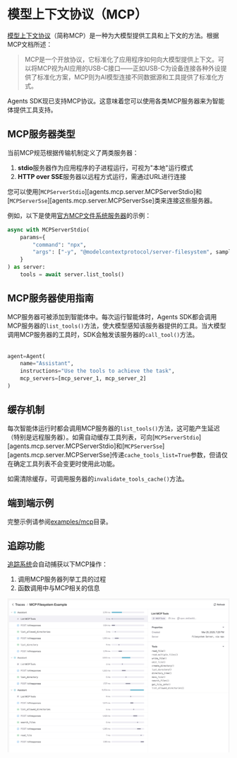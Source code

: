 # 模型上下文协议（MCP）

[模型上下文协议](https://modelcontextprotocol.io/introduction)（简称MCP）是一种为大模型提供工具和上下文的方法。根据MCP文档所述：

> MCP是一个开放协议，它标准化了应用程序如何向大模型提供上下文。可以将MCP视为AI应用的USB-C接口——正如USB-C为设备连接各种外设提供了标准化方案，MCP则为AI模型连接不同数据源和工具提供了标准化方式。

Agents SDK现已支持MCP协议。这意味着您可以使用各类MCP服务器来为智能体提供工具支持。

## MCP服务器类型

当前MCP规范根据传输机制定义了两类服务器：

1. **stdio**服务器作为应用程序的子进程运行，可视为"本地"运行模式
2. **HTTP over SSE**服务器以远程方式运行，需通过URL进行连接

您可以使用[`MCPServerStdio`][agents.mcp.server.MCPServerStdio]和[`MCPServerSse`][agents.mcp.server.MCPServerSse]类来连接这些服务器。

例如，以下是使用[官方MCP文件系统服务器](https://www.npmjs.com/package/@modelcontextprotocol/server-filesystem)的示例：

```python
async with MCPServerStdio(
    params={
        "command": "npx",
        "args": ["-y", "@modelcontextprotocol/server-filesystem", samples_dir],
    }
) as server:
    tools = await server.list_tools()
```

## MCP服务器使用指南

MCP服务器可被添加到智能体中。每次运行智能体时，Agents SDK都会调用MCP服务器的`list_tools()`方法，使大模型感知该服务器提供的工具。当大模型调用MCP服务器的工具时，SDK会触发该服务器的`call_tool()`方法。

```python

agent=Agent(
    name="Assistant",
    instructions="Use the tools to achieve the task",
    mcp_servers=[mcp_server_1, mcp_server_2]
)
```

## 缓存机制

每次智能体运行时都会调用MCP服务器的`list_tools()`方法，这可能产生延迟（特别是远程服务器）。如需自动缓存工具列表，可向[`MCPServerStdio`][agents.mcp.server.MCPServerStdio]和[`MCPServerSse`][agents.mcp.server.MCPServerSse]传递`cache_tools_list=True`参数，但请仅在确定工具列表不会变更时使用此功能。

如需清除缓存，可调用服务器的`invalidate_tools_cache()`方法。

## 端到端示例

完整示例请参阅[examples/mcp](https://github.com/openai/openai-agents-python/tree/main/examples/mcp)目录。

## 追踪功能

[追踪系统](./tracing.md)会自动捕获以下MCP操作：
1. 调用MCP服务器列举工具的过程
2. 函数调用中与MCP相关的信息

![MCP Tracing Screenshot](./assets/images/mcp-tracing.jpg)